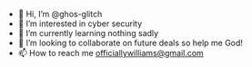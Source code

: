 - 👋 Hi, I’m @ghos-glitch
- 👀 I’m interested in cyber security 
- 🌱 I’m currently learning nothing sadly
- 💞️ I’m looking to collaborate on future deals so help me God!
- 📫 How to reach me officiallywilliams@gmail.com

<!---
ghos-glitch/ghos-glitch is a ✨ special ✨ repository because its `README.md` (this file) appears on your GitHub profile.
You can click the Preview link to take a look at your changes.
--->
